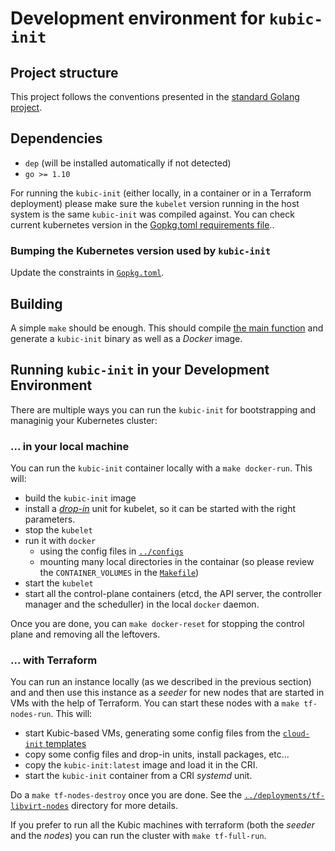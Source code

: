 # Development environment for `kubic-init`

## Project structure

This project follows the conventions presented in the [standard Golang
project](https://github.com/golang-standards/project-layout).

## Dependencies

* `dep` (will be installed automatically if not detected)
* `go >= 1.10`

For running the `kubic-init` (either locally, in a container or in a Terraform
deployment) please make sure the `kubelet` version running in the host system
is the same `kubic-init` was compiled against. You can check current kubernetes
version in the [Gopkg.toml requirements file](../Gopkg.toml)..

### Bumping the Kubernetes version used by `kubic-init`

Update the constraints in [`Gopkg.toml`](../Gopkg.toml).

## Building

A simple `make` should be enough. This should compile [the main
function](cmd/kubic-init/main.go) and generate a `kubic-init` binary as
well as a _Docker_ image.

## Running `kubic-init` in your Development Environment

There are multiple ways you can run the `kubic-init` for bootstrapping
and managinig your Kubernetes cluster:

### ... in your local machine

You can run the `kubic-init` container locally with a
`make docker-run`. This will:

  * build the `kubic-init` image
  * install a [_drop-in_](../init/kubelet.drop-in.conf) unit for
  kubelet, so it can be started with the right parameters.
  * stop the `kubelet`
  * run it with `docker`
    * using the config files in [`../configs`](`../configs`)
    * mounting many local directories in the containar (so
    please review the `CONTAINER_VOLUMES` in the [`Makefile`](../Makefile))
  * start the `kubelet`
  * start all the control-plane containers (etcd, the API server,
  the controller manager and the scheduller) in the local
  `docker` daemon.

Once you are done, you can `make docker-reset` for stopping the
control plane and removing all the leftovers.

### ... with Terraform

You can run an instance locally (as we described in the previous section)
and and then use this instance as a _seeder_ for new nodes that are
started in VMs with the help of Terraform. You can start these nodes with a
`make tf-nodes-run`. This will:

  * start Kubic-based VMs, generating some config files from
  the [`cloud-init` templates](../deployments/cloud-init)
  * copy some config files and drop-in units, install packages, etc...
  * copy the `kubic-init:latest` image and load it in the CRI.
  * start the `kubic-init` container from a CRI _systemd_ unit.

Do a `make tf-nodes-destroy` once you are done.
See the [`../deployments/tf-libvirt-nodes`](../deployments/tf-libvirt-nodes)
directory for more details.

If you prefer to run all the Kubic machines with terraform (both the
_seeder_ and the _nodes_) you can run the cluster with `make tf-full-run`.


